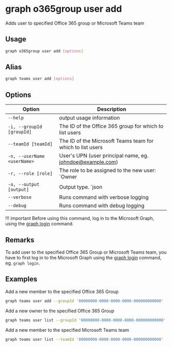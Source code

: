 # graph o365group user add

Adds user to specified Office 365 group or Microsoft Teams team

## Usage

```sh
graph o365group user add [options]
```

## Alias

```sh
graph teams user add [options]
```

## Options

Option|Description
------|-----------
`--help`|output usage information
`-i, --groupId [groupId]`|The ID of the Office 365 group for which to list users
`--teamId [teamId]`|The ID of the Microsoft Teams team for which to list users
`-n, --userName <userName>`|User's UPN (user principal name, eg. johndoe@example.com)
`-r, --role [role]`|The role to be assigned to the new user: `Owner|Member`. Default `Member`
`-o, --output [output]`|Output type. `json|text`. Default `text`
`--verbose`|Runs command with verbose logging
`--debug`|Runs command with debug logging

!!! important
    Before using this command, log in to the Microsoft Graph, using the [graph login](../login.md) command.

## Remarks

To add user to the specified Office 365 Group or Microsoft Teams team, you have to first log in to the Microsoft Graph using the [graph login](../login.md) command, eg. `graph login`.

## Examples

Add a new member to the specified Office 365 Group

```sh
graph teams user add --groupId '00000000-0000-0000-0000-000000000000' --userName 'anne.matthews@contoso.onmicrosoft.com'
```

Add a new owner to the specified Office 365 Group

```sh
graph teams user list --groupId '00000000-0000-0000-0000-000000000000' --userName 'anne.matthews@contoso.onmicrosoft.com' --role Owner
```

Add a new member to the specified Microsoft Teams team

```sh
graph teams user list --teamId '00000000-0000-0000-0000-000000000000' --userName 'anne.matthews@contoso.onmicrosoft.com'
```